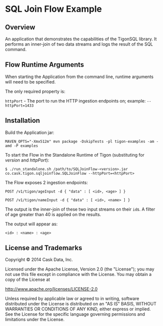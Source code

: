 # SQL Join Flow Example

## Overview

An application that demonstrates the capabilities of the TigonSQL library.
It performs an inner-join of two data streams and logs the result of the SQL command.

## Flow Runtime Arguments

When starting the Application from the command line, runtime arguments will need to be specified.

The only required property is:

```httpPort``` - The port to run the HTTP ingestion endpoints on; example: ```--httpPort=1433```


## Installation

Build the Application jar:

    MAVEN_OPTS="-Xmx512m" mvn package -DskipTests -pl tigon-examples -am -amd -P examples

To start the Flow in the Standalone Runtime of Tigon (substituting for *version* and *httpPort*):

    $ ./run_standalone.sh /path/to/SQLJoinFlow-<version>.jar co.cask.tigon.sqljoinflow.SQLJoinFlow --httpPort=<httpPort>

The Flow exposes 2 ingestion endpoints:

    POST /v1/tigon/ageInput -d { "data" : [ <id>, <age> ] }

    POST /v1/tigon/nameInput -d { "data" : [ <id>, <name> ] }

The output is the inner-join of these two input streams on their ```id```s. A filter of age greater than 40 is applied
on the results.

The output will appear as:

    <id> : <name> : <age>


## License and Trademarks

Copyright © 2014 Cask Data, Inc.

Licensed under the Apache License, Version 2.0 (the "License"); you may not
use this file except in compliance with the License. You may obtain a copy of
the License at

http://www.apache.org/licenses/LICENSE-2.0

Unless required by applicable law or agreed to in writing, software
distributed under the License is distributed on an "AS IS" BASIS, WITHOUT
WARRANTIES OR CONDITIONS OF ANY KIND, either express or implied. See the
License for the specific language governing permissions and limitations under
the License.
